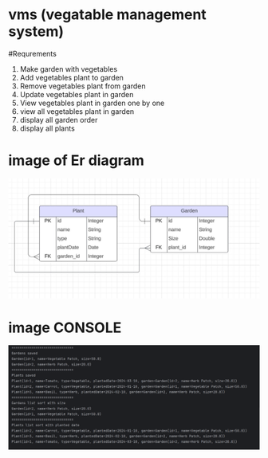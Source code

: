 # vms (vegatable management system)

#Requrements
1.  Make garden with vegetables
2.  Add vegetables plant to garden
3.  Remove vegetables plant from garden
4.  Update vegetables plant in garden
5.  View vegetables plant in garden one by one
6.  view all vegetables plant in garden
7.  display all garden order 
8.  display all plants

# image of Er diagram

![ER Diagram](img.jpg)

# image CONSOLE
![img.png](img.png)
